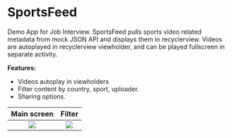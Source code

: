 # SportsFeed
Demo App for Job Interview. SportsFeed pulls sports video related metadata from mock JSON API and displays them in recyclerview. Videos are autoplayed in recyclerview viewholder, and can be played fullscreen in separate activity. 


**Features:**
  - Videos autoplay in viewholders
  - Filter content by country, sport, uploader.
  - Sharing options.

Main screen             |  Filter          
:-------------------------:|:-------------------------:
![](https://imgur.com/VO0MzlG.jpg)  |  ![](https://imgur.com/gf9yJYc.jpg) 
